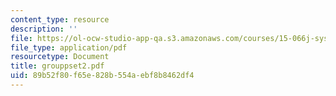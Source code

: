 ```yaml
---
content_type: resource
description: ''
file: https://ol-ocw-studio-app-qa.s3.amazonaws.com/courses/15-066j-system-optimization-and-analysis-for-manufacturing-summer-2003/89b52f80f65e828b554aebf8b8462df4_grouppset2.pdf
file_type: application/pdf
resourcetype: Document
title: grouppset2.pdf
uid: 89b52f80-f65e-828b-554a-ebf8b8462df4
---
```

